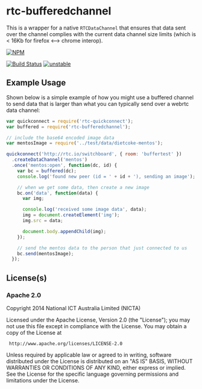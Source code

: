 # rtc-bufferedchannel

This is a wrapper for a native `RTCDataChannel` that ensures that data
sent over the channel complies with the current data channel size limits
(which is < 16Kb for firefox <--> chrome interop).


[![NPM](https://nodei.co/npm/rtc-bufferedchannel.png)](https://nodei.co/npm/rtc-bufferedchannel/)

[![Build Status](https://travis-ci.org/rtc-io/rtc-bufferedchannel.png?branch=master)](https://travis-ci.org/rtc-io/rtc-bufferedchannel)
[![unstable](http://hughsk.github.io/stability-badges/dist/unstable.svg)](http://github.com/hughsk/stability-badges)

## Example Usage

Shown below is a simple example of how you might use a buffered channel to
send data that is larger than what you can typically send over a webrtc
data channel:

```js
var quickconnect = require('rtc-quickconnect');
var buffered = require('rtc-bufferedchannel');

// include the base64 encoded image data
var mentosImage = require('../test/data/dietcoke-mentos');

quickconnect('http://rtc.io/switchboard', { room: 'buffertest' })
  .createDataChannel('mentos')
  .once('mentos:open', function(dc, id) {
    var bc = buffered(dc);
    console.log('found new peer (id = ' + id + '), sending an image');

    // when we get some data, then create a new image
    bc.on('data', function(data) {
      var img;

      console.log('received some image data', data);
      img = document.createElement('img');
      img.src = data;

      document.body.appendChild(img);
    });

    // send the mentos data to the person that just connected to us
    bc.send(mentosImage);
  });
```

## License(s)

### Apache 2.0

Copyright 2014 National ICT Australia Limited (NICTA)

   Licensed under the Apache License, Version 2.0 (the "License");
   you may not use this file except in compliance with the License.
   You may obtain a copy of the License at

     http://www.apache.org/licenses/LICENSE-2.0

   Unless required by applicable law or agreed to in writing, software
   distributed under the License is distributed on an "AS IS" BASIS,
   WITHOUT WARRANTIES OR CONDITIONS OF ANY KIND, either express or implied.
   See the License for the specific language governing permissions and
   limitations under the License.
